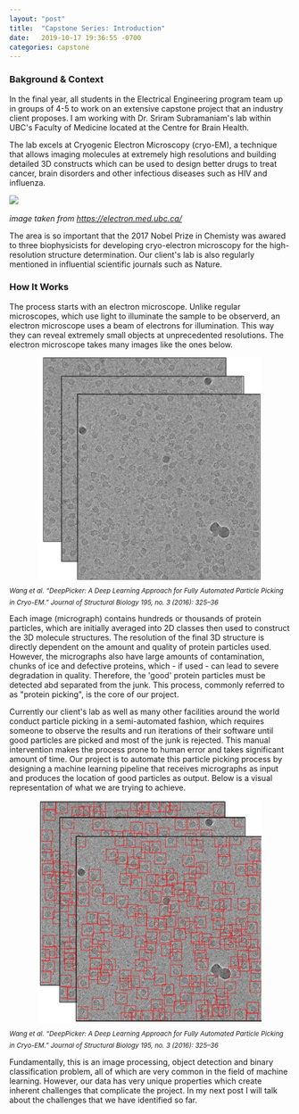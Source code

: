 ```yaml
---
layout: "post"
title:  "Capstone Series: Introduction"
date:   2019-10-17 19:36:55 -0700
categories: capstone
---
```


### Bakground & Context

In the final year, all students in the Electrical Engineering program team up in groups of 4-5 to work on an extensive capstone project that an industry client proposes. I am working with Dr. Sriram Subramaniam's lab within UBC's Faculty of Medicine located at the Centre for Brain Health.

The lab excels at Cryogenic Electron Microscopy (cryo-EM), a technique that allows imaging molecules at extremely high resolutions and building detailed 3D constructs which can be used to design better drugs to treat cancer, brain disorders and other infectious diseases such as HIV and influenza.

<html>
<img src="https://electron.med.ubc.ca/wp-content/blogs.dir/3794/files/2018/08/betagalactosidase_cryoem_gallerydl.png?b=3794&w=1170&h=600&zc=1" class = "ubc-electron"/>
</html>

<em>image taken from https://electron.med.ubc.ca/</em>


The area is so important that the 2017 Nobel Prize in Chemisty was awared to three biophysicists for developing cryo-electron microscopy for the high-resolution structure determination. Our client's lab is also regularly mentioned in influential scientific journals such as Nature.

### How It Works

The process starts with an electron microscope. Unlike regular microscopes, which use light to illuminate the sample to be observerd, an electron microscope uses a beam of electrons for illumination. This way they can reveal extremely small objects at unprecedented resolutions. The electron microscope takes many images like the ones below.

<!--
image "micrographs-raw.jpg"
-->
<html>
<img src="https://github.com/kerimsertturk/kerimsertturk.github.io/blob/master/micrographs-raw.JPG?raw=true" class = "micrographs-raw" height = "400" width = "400"/>
</html>
<em><sub>Wang et al. “DeepPicker: A Deep Learning Approach for Fully Automated Particle Picking in Cryo-EM.” Journal of Structural Biology 195, no. 3 (2016): 325–36 </sub></em>

Each image (micrograph) contains hundreds or thousands of protein particles, which are initially averaged into 2D classes then used to construct the 3D molecule structures. The resolution of the final 3D structure is directly dependent on the amount and quality of protein particles used. However, the micrographs also have large amounts of contamination, chunks of ice and defective proteins, which - if used - can lead to severe degradation in quality. Therefore, the 'good' protein particles must be detected abd separated from the junk. This process, commonly referred to as "protein picking", is the core of our project.

Currently our client's lab as well as many other facilities around the world conduct particle picking in a semi-automated fashion, which requires someone to observe the results and run iterations of their software until good particles are picked and most of the junk is rejected. This manual intervention makes the process prone to human error and takes significant amount of time. Our project is to automate this particle picking process by designing a machine learning pipeline that receives micrographs as input and produces the location of good particles as output. Below is a visual representation of what we are trying to achieve.

<!--
place image "micrograph-picked.jpg"
Wang et al. “DeepPicker: A Deep Learning Approach for Fully Automated Particle Picking in Cryo-EM.” Journal of Structural Biology 195, no. 3 (2016): 325–36.
-->
<html>
<img src="https://github.com/kerimsertturk/kerimsertturk.github.io/blob/master/micrograph-picked.JPG?raw=true" class = "micrograph-picked" height = "400" width = "400"/>
</html>
<em><sub>Wang et al. “DeepPicker: A Deep Learning Approach for Fully Automated Particle Picking in Cryo-EM.” Journal of Structural Biology 195, no. 3 (2016): 325–36 </sub></em>


Fundamentally, this is an image processing, object detection and binary classification problem, all of which are very common in the field of machine learning. However, our data has very unique properties which create inherent challenges that complicate the project. In my next post I will talk about the challenges that we have identified so far.
<html>
<style>
.micrograph-picked{display: block;  margin-left: auto; margin-right: auto; padding-bottom: 5px}
.micrographs-raw{display: block;  margin-left: auto; margin-right: auto; padding-bottom: 5px}
</style>
</html>
